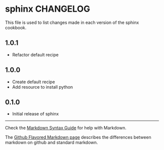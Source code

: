 # sphinx CHANGELOG

This file is used to list changes made in each version of the sphinx cookbook.

## 1.0.1
- Refactor default recipe

## 1.0.0
- Create default recipe
- Add resource to install python

## 0.1.0
- Initial release of sphinx

- - -
Check the [Markdown Syntax Guide](http://daringfireball.net/projects/markdown/syntax) for help with Markdown.

The [Github Flavored Markdown page](http://github.github.com/github-flavored-markdown/) describes the differences between markdown on github and standard markdown.
